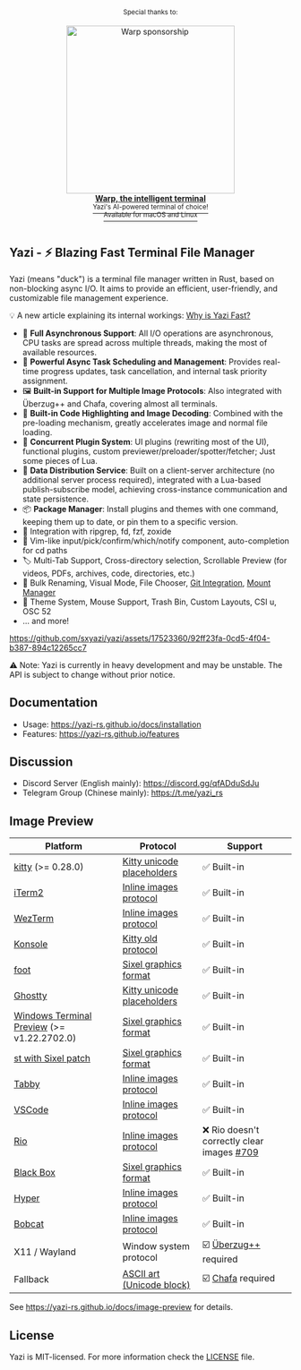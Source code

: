 <div align="center">
  <sup>Special thanks to:</sup>
  <br><br>
  <a href="https://www.warp.dev/?utm_source=github&utm_medium=referral&utm_campaign=yazi" target="_blank">
    <img alt="Warp sponsorship" width="300" src="https://github.com/user-attachments/assets/bd99f841-16ef-4ebb-9448-2481e261e73a">
    <br>
    <b>Warp, the intelligent terminal</b>
    <br>
    <sup>Yazi's AI-powered terminal of choice!<br>Available for macOS and Linux</sup>
  </a>
</div>

<br>

## Yazi - ⚡️ Blazing Fast Terminal File Manager

Yazi (means "duck") is a terminal file manager written in Rust, based on non-blocking async I/O. It aims to provide an efficient, user-friendly, and customizable file management experience.

💡 A new article explaining its internal workings: [Why is Yazi Fast?](https://yazi-rs.github.io/blog/why-is-yazi-fast)

- 🚀 **Full Asynchronous Support**: All I/O operations are asynchronous, CPU tasks are spread across multiple threads, making the most of available resources.
- 💪 **Powerful Async Task Scheduling and Management**: Provides real-time progress updates, task cancellation, and internal task priority assignment.
- 🖼️ **Built-in Support for Multiple Image Protocols**: Also integrated with Überzug++ and Chafa, covering almost all terminals.
- 🌟 **Built-in Code Highlighting and Image Decoding**: Combined with the pre-loading mechanism, greatly accelerates image and normal file loading.
- 🔌 **Concurrent Plugin System**: UI plugins (rewriting most of the UI), functional plugins, custom previewer/preloader/spotter/fetcher; Just some pieces of Lua.
- 📡 **Data Distribution Service**: Built on a client-server architecture (no additional server process required), integrated with a Lua-based publish-subscribe model, achieving cross-instance communication and state persistence.
- 📦 **Package Manager**: Install plugins and themes with one command, keeping them up to date, or pin them to a specific version.
- 🧰 Integration with ripgrep, fd, fzf, zoxide
- 💫 Vim-like input/pick/confirm/which/notify component, auto-completion for cd paths
- 🏷️ Multi-Tab Support, Cross-directory selection, Scrollable Preview (for videos, PDFs, archives, code, directories, etc.)
- 🔄 Bulk Renaming, Visual Mode, File Chooser, [Git Integration](https://github.com/yazi-rs/plugins/tree/main/git.yazi), [Mount Manager](https://github.com/yazi-rs/plugins/tree/main/mount.yazi)
- 🎨 Theme System, Mouse Support, Trash Bin, Custom Layouts, CSI u, OSC 52
- ... and more!

https://github.com/sxyazi/yazi/assets/17523360/92ff23fa-0cd5-4f04-b387-894c12265cc7

⚠️ Note: Yazi is currently in heavy development and may be unstable. The API is subject to change without prior notice.

## Documentation

- Usage: https://yazi-rs.github.io/docs/installation
- Features: https://yazi-rs.github.io/features

## Discussion

- Discord Server (English mainly): https://discord.gg/qfADduSdJu
- Telegram Group (Chinese mainly): https://t.me/yazi_rs

## Image Preview

| Platform                                                                                                      | Protocol                               | Support                                               |
| ------------------------------------------------------------------------------------------------------------- | -------------------------------------- | ----------------------------------------------------- |
| [kitty](https://github.com/kovidgoyal/kitty) (>= 0.28.0)                                                      | [Kitty unicode placeholders][kgp]      | ✅ Built-in                                           |
| [iTerm2](https://iterm2.com)                                                                                  | [Inline images protocol][iip]          | ✅ Built-in                                           |
| [WezTerm](https://github.com/wez/wezterm)                                                                     | [Inline images protocol][iip]          | ✅ Built-in                                           |
| [Konsole](https://invent.kde.org/utilities/konsole)                                                           | [Kitty old protocol][kgp-old]          | ✅ Built-in                                           |
| [foot](https://codeberg.org/dnkl/foot)                                                                        | [Sixel graphics format][sixel]         | ✅ Built-in                                           |
| [Ghostty](https://github.com/ghostty-org/ghostty)                                                             | [Kitty unicode placeholders][kgp]      | ✅ Built-in                                           |
| [Windows Terminal Preview](https://github.com/microsoft/terminal/releases/tag/v1.22.2702.0) (>= v1.22.2702.0) | [Sixel graphics format][sixel]         | ✅ Built-in                                           |
| [st with Sixel patch](https://github.com/bakkeby/st-flexipatch)                                               | [Sixel graphics format][sixel]         | ✅ Built-in                                           |
| [Tabby](https://github.com/Eugeny/tabby)                                                                      | [Inline images protocol][iip]          | ✅ Built-in                                           |
| [VSCode](https://github.com/microsoft/vscode)                                                                 | [Inline images protocol][iip]          | ✅ Built-in                                           |
| [Rio](https://github.com/raphamorim/rio)                                                                      | [Inline images protocol][iip]          | ❌ Rio doesn't correctly clear images [#709][rio-bug] |
| [Black Box](https://gitlab.gnome.org/raggesilver/blackbox)                                                    | [Sixel graphics format][sixel]         | ✅ Built-in                                           |
| [Hyper](https://github.com/vercel/hyper)                                                                      | [Inline images protocol][iip]          | ✅ Built-in                                           |
| [Bobcat](https://github.com/ismail-yilmaz/Bobcat)                                                             | [Inline images protocol][iip]          | ✅ Built-in                                           |
| X11 / Wayland                                                                                                 | Window system protocol                 | ☑️ [Überzug++][ueberzug] required                     |
| Fallback                                                                                                      | [ASCII art (Unicode block)][ascii-art] | ☑️ [Chafa][chafa] required                            |

See https://yazi-rs.github.io/docs/image-preview for details.

<!-- Protocols -->

[kgp]: https://sw.kovidgoyal.net/kitty/graphics-protocol/#unicode-placeholders
[kgp-old]: https://github.com/sxyazi/yazi/blob/main/yazi-adapter/src/drivers/kgp_old.rs
[iip]: https://iterm2.com/documentation-images.html
[sixel]: https://www.vt100.net/docs/vt3xx-gp/chapter14.html
[ascii-art]: https://en.wikipedia.org/wiki/ASCII_art

<!-- Dependencies -->

[ueberzug]: https://github.com/jstkdng/ueberzugpp
[chafa]: https://hpjansson.org/chafa/

<!-- Rio bug -->

[rio-bug]: https://github.com/raphamorim/rio/issues/709

## License

Yazi is MIT-licensed. For more information check the [LICENSE](LICENSE) file.

